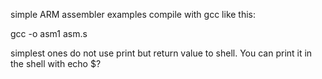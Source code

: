 simple ARM assembler examples
compile with gcc like this:

gcc -o asm1 asm.s

simplest ones do not use print but return value to shell. You can print it in the shell with 
echo $?

